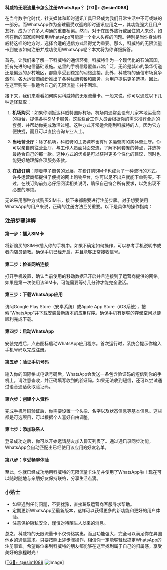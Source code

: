 **科威特无限流量卡怎么注册WhatsApp？【TG💪+ @esim1088】**

在当今数字化时代，社交媒体和即时通讯工具已经成为我们日常生活中不可或缺的一部分。而WhatsApp作为全球最受欢迎的即时通讯应用之一，其功能强大且用户友好，成为了许多人沟通的重要桥梁。然而，对于在国外旅行或居住的人来说，如何在新的国家顺利使用WhatsApp可能是一个令人头疼的问题。特别是当你身处科威特这样的地方时，选择合适的通信方式显得尤为重要。那么，科威特的无限流量卡到底该如何注册并成功使用WhatsApp呢？本文将为你详细解答。

首先，让我们来了解一下科威特的通信环境。科威特作为一个现代化的石油富国，拥有先进的电信基础设施。这里的手机信号覆盖非常广泛，无论是城市的繁华街道还是偏远的乡村地区，都能享受到稳定的网络连接。此外，科威特的通信市场竞争激烈，各大运营商纷纷推出了各种优惠套餐和服务，为用户提供更多选择。因此，在这里购买一张适合自己的无限流量卡并不困难。

接下来，我们来看看如何购买科威特的无限流量卡。一般来说，你可以通过以下几种途径获取：

1. **机场购买**：如果你刚抵达科威特国际机场，机场内通常会设有几家本地运营商的柜台，提供各种SIM卡服务。这些柜台工作人员会根据你的需求推荐合适的套餐，并帮助你完成激活过程。这种方式非常适合刚到科威特的人，因为它方便快捷，而且可以直接咨询专业人士。

2. **当地营业厅**：除了机场，科威特的主要城市也有许多运营商的实体营业厅。你可以亲自前往营业厅，与工作人员面对面交流，了解不同套餐的特点，并选择最适合自己的那一款。这种方式的优点是可以获得更多个性化的建议，同时也能更好地理解各项服务条款。

3. **在线订购**：随着电子商务的发展，在线订购SIM卡也成为了一种流行的方式。许多运营商都提供了便捷的网上购物平台，你可以足不出户就能下单购买。不过，在线订购前务必仔细阅读相关说明，确保自己符合所有要求，以免出现不必要的麻烦。

无论采用哪种方式购买SIM卡，接下来都需要进行注册步骤。对于想要使用WhatsApp的用户来说，正确的注册方法至关重要。以下是具体的操作指南：

### 注册步骤详解

#### 第一步：插入SIM卡
将新购买的SIM卡插入你的手机中。如果不确定如何操作，可以参考手机说明书或者向店员请教。确保手机已经开启，并且能够正常接收信号。

#### 第二步：检查网络连接
打开手机设置，确认当前使用的移动数据已开启并且连接到了运营商提供的网络。如果是第一次使用该SIM卡，可能需要等待几分钟才能完全激活。

#### 第三步：下载WhatsApp应用
访问Google Play Store（安卓系统）或Apple App Store（iOS系统），搜索“WhatsApp”并下载安装最新版本的应用程序。确保手机有足够的存储空间以便顺利完成下载。

#### 第四步：启动WhatsApp
安装完成后，点击图标启动WhatsApp应用程序。首次运行时，系统会提示你输入手机号码以完成注册。

#### 第五步：验证手机号码
输入你的国际格式电话号码后，WhatsApp会发送一条包含验证码的短信到你的手机上。请注意查收，并正确填写收到的验证码。如果无法收到短信，还可以尝试通过语音通话获取验证码。

#### 第六步：创建个人资料
完成手机号码验证后，你需要设置一个头像、名字以及状态信息等基本信息。这些都是可选项目，可以根据个人喜好自由调整。

#### 第七步：添加联系人
登录成功之后，你可以开始邀请朋友加入聊天列表了。通过通讯录同步功能，WhatsApp会自动匹配出已经使用该应用的好友名单。

#### 第八步：享受畅聊体验
至此，你就已经成功地用科威特的无限流量卡注册并使用了WhatsApp啦！现在可以随时随地与亲朋好友保持联络，分享生活点滴。

### 小贴士

- 如果遇到任何问题，不要犹豫，直接联系运营商客服寻求帮助。
- 定期更新WhatsApp至最新版本，这样可以获得更多的新功能和更好的用户体验。
- 注意保护隐私安全，谨慎对待陌生人发来的消息。

总之，科威特的无限流量卡不仅价格实惠，而且功能强大，完全可以满足你在异国他乡的通信需求。只要按照上述步骤操作，相信你一定能够轻松搞定WhatsApp的注册事宜。希望每位来到科威特的朋友都能够在这里找到属于自己的归属感，享受美好的旅程时光！

[[TG💪+ @esim1088](https://t.me/s/esim1088) ![Image](https://i.postimg.cc/4NQfJmqS/Snipaste-2025-05-13-00-14-12.png)]
